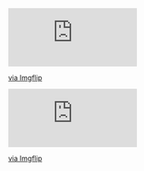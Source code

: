 <div style="width:260px;max-width:100%;"><div style="height:0;padding-bottom:45.38%;position:relative;"><iframe width="260" height="118" style="position:absolute;top:0;left:0;width:100%;height:100%;" frameBorder="0" src="https://imgflip.com/embed/3t3epv"></iframe></div><p><a href="https://imgflip.com/gif/3t3epv">via Imgflip</a></p></div>

<div style="width:260px;max-width:100%;"><div style="height:0;padding-bottom:45.38%;position:relative;"><iframe width="260" height="118" style="position:absolute;top:0;left:0;width:100%;height:100%;" frameBorder="0" src="https://imgflip.com/embed/3t3f0q"></iframe></div><p><a href="https://imgflip.com/gif/3t3f0q">via Imgflip</a></p></div>